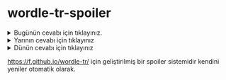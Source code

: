 # wordle-tr-spoiler

<details>
  <summary>Bugünün cevabı için tıklayınız.</summary>
  <br>
    <b> işlev </b>
</details>

<details>
  <summary>Yarının cevabı için tıklayınız</summary>
  <br>
   <b> güdük </b>
</details>

<details>
  <summary>Dünün cevabı için tıklayınız </summary>
  <br>
  <b> topuk </b>
</details>

https://f.github.io/wordle-tr/ için geliştirilmiş bir spoiler sistemidir kendini yeniler otomatik olarak.

